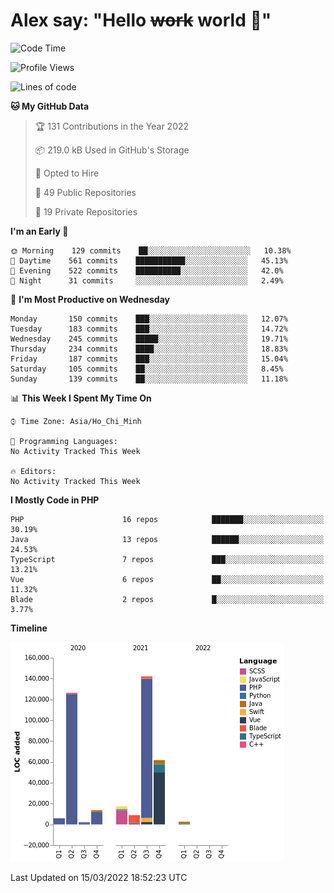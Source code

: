 # Alex say: "Hello ~~work~~ world 🐾"

<!--START_SECTION:waka-->
![Code Time](http://img.shields.io/badge/Code%20Time-837%20hrs%2057%20mins-blue)

![Profile Views](http://img.shields.io/badge/Profile%20Views-1-blue)

![Lines of code](https://img.shields.io/badge/From%20Hello%20World%20I%27ve%20Written-381%20Thousand%20lines%20of%20code-blue)

**🐱 My GitHub Data** 

> 🏆 131 Contributions in the Year 2022
 > 
> 📦 219.0 kB Used in GitHub's Storage 
 > 
> 💼 Opted to Hire
 > 
> 📜 49 Public Repositories 
 > 
> 🔑 19 Private Repositories  
 > 
**I'm an Early 🐤** 

```text
🌞 Morning    129 commits    ██░░░░░░░░░░░░░░░░░░░░░░░   10.38% 
🌆 Daytime    561 commits    ███████████░░░░░░░░░░░░░░   45.13% 
🌃 Evening    522 commits    ██████████░░░░░░░░░░░░░░░   42.0% 
🌙 Night      31 commits     ░░░░░░░░░░░░░░░░░░░░░░░░░   2.49%

```
📅 **I'm Most Productive on Wednesday** 

```text
Monday       150 commits    ███░░░░░░░░░░░░░░░░░░░░░░   12.07% 
Tuesday      183 commits    ███░░░░░░░░░░░░░░░░░░░░░░   14.72% 
Wednesday    245 commits    █████░░░░░░░░░░░░░░░░░░░░   19.71% 
Thursday     234 commits    ████░░░░░░░░░░░░░░░░░░░░░   18.83% 
Friday       187 commits    ███░░░░░░░░░░░░░░░░░░░░░░   15.04% 
Saturday     105 commits    ██░░░░░░░░░░░░░░░░░░░░░░░   8.45% 
Sunday       139 commits    ██░░░░░░░░░░░░░░░░░░░░░░░   11.18%

```


📊 **This Week I Spent My Time On** 

```text
⌚︎ Time Zone: Asia/Ho_Chi_Minh

💬 Programming Languages: 
No Activity Tracked This Week

🔥 Editors: 
No Activity Tracked This Week

```

**I Mostly Code in PHP** 

```text
PHP                      16 repos            ███████░░░░░░░░░░░░░░░░░░   30.19% 
Java                     13 repos            ██████░░░░░░░░░░░░░░░░░░░   24.53% 
TypeScript               7 repos             ███░░░░░░░░░░░░░░░░░░░░░░   13.21% 
Vue                      6 repos             ██░░░░░░░░░░░░░░░░░░░░░░░   11.32% 
Blade                    2 repos             █░░░░░░░░░░░░░░░░░░░░░░░░   3.77%

```


**Timeline**

![Chart not found](https://raw.githubusercontent.com/alexzvn/alexzvn/main/charts/bar_graph.png) 


 Last Updated on 15/03/2022 18:52:23 UTC
<!--END_SECTION:waka-->
